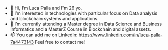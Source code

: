 - 👋 Hi, I’m Luca Palla and I'm 26 yo.
- 👀 I’m interested in technologies with particular focus on Data analysis and blockchain systems and applications.
- 🌱 I’m currently attending a Master degree in Data Science and Business Informatics and a MasterZ Course in Blockchain and digital assets.
- 📫 You can add me on Linkedin: https://www.linkedin.com/in/luca-palla-7a4473143 Feel free to contact me!

<!---
LucaPalla95/LucaPalla95 is a ✨ special ✨ repository because its `README.md` (this file) appears on your GitHub profile.
You can click the Preview link to take a look at your changes.
--->
